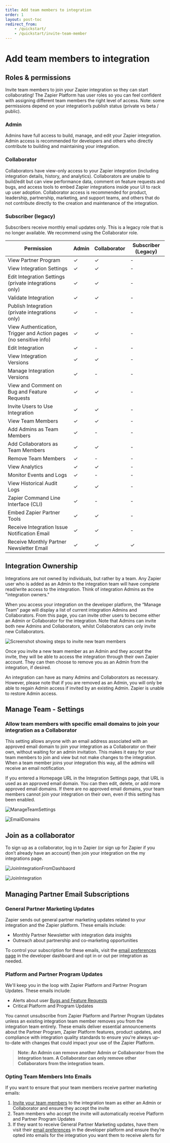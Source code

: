 ```yaml
---
title: Add team members to integration
order: 1
layout: post-toc
redirect_from: 
    - /quickstart/
    - /quickstart/invite-team-member
---
```


# Add team members to integration

## Roles & permissions

Invite team members to join your Zapier integration so they can start collaborating! The Zapier Platform has user roles so you can feel confident with assigning different team members the right level of access. Note: some permissions depend on your integration’s publish status (private vs beta / public).

### Admin

Admins have full access to build, manage, and edit your Zapier integration. Admin access is recommended for developers and others who directly contribute to building and maintaining your integration.

### Collaborator

Collaborators have view-only access to your Zapier integration (including integration details, history, and analytics). Collaborators are unable to build/edit but can view performance data, comment on feature requests and bugs, and access tools to embed Zapier integrations inside your UI to rack up user adoption. Collaborator access is recommended for product, leadership, partnership, marketing, and support teams, and others that do not contribute directly to the creation and maintenance of the integration.

### Subscriber (legacy)

Subscribers receive monthly email updates only. This is a legacy role that is no longer available. We recommend using the Collaborator role.

| **Permission**                                                    	| **Admin** 	| **Collaborator** 	| **Subscriber** (Legacy) 	|
|-------------------------------------------------------------------	|-----------	|------------------	|-------------------------	|
| View Partner Program                                              	| ✓         	| ✓                	| -                       	|
| View Integration Settings                                         	| ✓         	| ✓                	| -                       	|
| Edit Integration Settings (private integrations only)             	| ✓         	| ✓                	| -                       	|
| Validate Integration                                              	| ✓         	| ✓                	| -                       	|
| Publish Integration (private integrations only)                   	| ✓         	| -                	| -                       	|
| View Authentication, Trigger and Action pages (no sensitive info) 	| ✓         	| ✓                	| -                       	|
| Edit Integration                                                  	| ✓         	| -                	| -                       	|
| View Integration Versions                                         	| ✓         	| ✓                	| -                       	|
| Manage Integration Versions                                       	| ✓         	| -                	| -                       	|
| View and Comment on Bug and Feature Requests                      	| ✓         	| ✓                	| -                       	|
| Invite Users to Use Integration                                   	| ✓         	| ✓                	| -                       	|
| View Team Members                                                 	| ✓         	| ✓                	| -                       	|
| Add Admins as Team Members                                        	| ✓         	| -                	| -                       	|
| Add Collaborators as Team Members                                 	| ✓         	| ✓                	| -                       	|
| Remove Team Members                                               	| ✓         	| -                	| -                       	|
| View Analytics                                                    	| ✓         	| ✓                	| -                       	|
| Monitor Events and Logs                                           	| ✓         	| -                	| -                       	|
| View Historical Audit Logs                                        	| ✓         	| ✓                	| -                       	|
| Zapier Command Line Interface (CLI)                               	| ✓         	| -                	| -                       	|
| Embed Zapier Partner Tools                                        	| ✓         	| ✓                	| -                       	|
| Receive Integration Issue Notification Email                      	| ✓         	| ✓                	| -                       	|
| Receive Monthly Partner Newsletter Email                          	| ✓         	| ✓                	| ✓                       	|

## Integration Ownership

Integrations are not owned by individuals, but rather by a team. Any Zapier user who is added as an Admin to the integration team will have complete read/write access to the integration. Think of integration Admins as the "integration owners."

When you access your integration on the developer platform, the “Manage Team” page will display a list of current integration Admins and Collaborators. From this page, you can invite other users to become either an Admin or Collaborator for the integration. Note that Admins can invite both new Admins and Collaborators, whilst Collaborators can only invite new Collaborators.

![Screenshot showing steps to invite new team members](https://cdn.zappy.app/bae7d5d6224b6b0d8cca85458154574a.png)

Once you invite a new team member as an Admin and they accept the invite, they will be able to access the integration through their own Zapier account. They can then choose to remove you as an Admin from the integration, if desired.

An integration can have as many Admins and Collaborators as necessary. However, please note that if you are removed as an Admin, you will only be able to regain Admin access if invited by an existing Admin. Zapier is unable to restore Admin access.

## Manage Team - Settings

### Allow team members with specific email domains to join your integration as a Collaborator

This setting allows anyone with an email address associated with an approved email domain to join your integration as a Collaborator on their own, without waiting for an admin invitation. This makes it easy for your team members to join and view but not make changes to the integration. When a team member joins your integration this way, all the admins will receive an email notification.

If you entered a Homepage URL in the Integration Settings page, that URL is used as an approved email domain. You can then edit, delete, or add more approved email domains. If there are no approved email domains, your team members cannot join your integration on their own, even if this setting has been enabled.

![ManageTeamSettings](https://cdn.zappy.app/ba32ec04e4bb8fb6fa98c6f0f6c2c0c2.png)

![EmailDomains](https://cdn.zappy.app/7c423f6e7166c70d4622393859cedb9b.png)

## Join as a collaborator

To sign up as a collaborator, log in to Zapier (or sign up for Zapier if you don’t already have an account) then join your integration on the my integrations page.

![JoinIntegrationFromDashbaord](https://cdn.zappy.app/5a3452ea8e72049a2083aab5dac59069.png)

![JoinIntegration](https://cdn.zappy.app/b47f3a9b672533df505667cf3933a9ee.png)

## Managing Partner Email Subscriptions

### General Partner Marketing Updates

Zapier sends out general partner marketing updates related to your integration and the Zapier platform. These emails include:
* Monthly Partner Newsletter with integration data insights
* Outreach about partnership and co-marketing opportunities 

To control your subscription for these emails, visit the [email preferences page](https://developer.zapier.com/partner-settings/email) in the developer dashboard and opt in or out per integration as needed.

### Platform and Partner Program Updates

We'll keep you in the loop with Zapier Platform and Partner Program Updates. These emails include:
* Alerts about user [Bugs and Feature Requests](https://platform.zapier.com/manage/analyze-integration-performance#bugs)
* Critical Platform and Program Updates

You cannot unsubscribe from Zapier Platform and Partner Program Updates unless an existing integration team member removes you from the integration team entirely. These emails deliver essential announcements about the Partner Program, Zapier Platform features, product updates, and compliance with integration quality standards to ensure you're always up-to-date with changes that could impact your use of the Zapier Platform.

> **Note: An Admin can remove another Admin or Collaborator from the integration team. A Collaborator can only remove other Collaborators from the integration team.**

### Opting Team Members Into Emails

If you want to ensure that your team members receive partner marketing emails:

1. [Invite your team members](https://platform.zapier.com/manage/invite-team-member) to the integration team as either an Admin or Collaborator and ensure they accept the invite
2. Team members who accept the invite will automatically receive Platform and Partner Program Updates
3. If they want to receive General Partner Marketing updates, have them visit their [email preferences](https://developer.zapier.com/partner-settings/email) in the developer platform and ensure they’re opted into emails for the integration you want them to receive alerts for